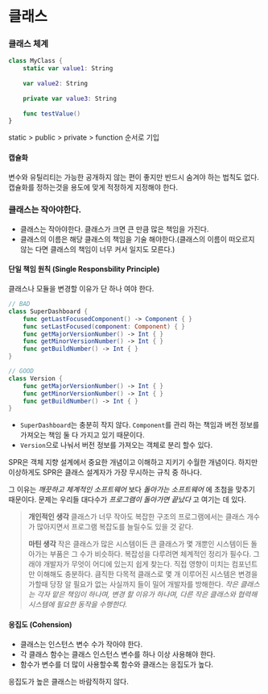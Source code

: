 # 클래스

### 클래스 체계
```swift
class MyClass {
    static var value1: String
    
    var value2: String
    
    private var value3: String
    
    func testValue()
}
```
static > public > private > function 순서로 기입

#### 캡슐화
변수와 유틸리티는 가능한 공개하지 않는 편이 좋지만 반드시 숨겨야 하는 법칙도 없다. 캡슐화를 정하는것을 용도에 맞게 적정하게 지정해야 한다.

### 클래스는 작아야한다.
- 클래스는 작아야한다. 클래스가 크면 큰 만큼 많은 책임을 가진다.
- 클래스의 이름은 해당 클래스의 책임을 기술 해야한다.(클래스의 이름이 떠오르지 않는 다면 클래스의 책임이 너무 커서 일지도 모른다.)

#### 단일 책임 원칙 (Single Responsbility Principle)
클래스나 모듈을 변경할 이유가 단 하나 여야 한다.
```swift
// BAD
class SuperDashboard {
    func getLastFocusedComponent() -> Component { }
    func setLastFocused(component: Component) { }
    func getMajorVersionNumber() -> Int { }
    func getMinorVersionNumber() -> Int { }
    func getBuildNumber() -> Int { }
}

// GOOD
class Version {
    func getMajorVersionNumber() -> Int { }
    func getMinorVersionNumber() -> Int { }
    func getBuildNumber() -> Int { }
}
```
- `SuperDashboard`는 충분히 작지 않다. `Component`를 관리 하는 책임과 버전 정보를 가져오는 책임 둘 다 가지고 있기 때문이다.
- `Version`으로 나눠서 버전 정보를 가져오는 객체로 분리 할수 있다.

SPR은 객체 지향 설계에서 중요한 개념이고 이해하고 지키기 수월한 개념이다.
하지만 이상하게도 SPR은 클래스 설계자가 가장 무시하는 규칙 중 하나다. 

그 이유는 *깨끗하고 체계적인 소프트웨어* 보다 *돌아가는 소프트웨어* 에 초첨을 맞추기 때문이다. 문제는 우리들 대다수가 *프로그램이 돌아가면 끝났다* 고 여기는 데 있다.

> **개인적인 생각**
> 클래스가 너무 작아도 복잡한 구조의 프로그램에서는 클래스 개수가 많아지면서 프로그램 복잡도를 늘릴수도 있을 것 같다.
>
> **마틴 생각**
> 작은 클래스가 많은 시스템이든 큰 클래스가 몇 개뿐인 시스템이든 돌아가는 부품은 그 수가 비슷하다.
> 복잡성을 다루려면 체계적인 정리가 필수다. 그래야 개발자가 무엇이 어디에 있는지 쉽게 찾는다. 직접 영향이 미치는 컴포넌트만 이해해도 충분하다.
> 큼직한 다목적 클래스로 몇 개 이루어진 시스템은 변경을 가할때 당장 알 필요가 없는 사실까지 들이 밀어 개발자를 방해한다.
> *작은 클래스는 각자 맡은 책임이 하나며, 변경 할 이유가 하나며, 다른 작은 클래스와 협력해 시스템에 필요한 동작을 수행한다.*

#### 응집도 (Cohension)
- 클래스는 인스턴스 변수 수가 작아야 한다.
- 각 클래스 함수는 클래스 인스턴스 변수를 하나 이상 사용해야 한다.
- 함수가 변수를 더 많이 사용할수록 함수와 클래스는 응집도가 높다.

응집도가 높은 클래스는 바람직하지 않다.
